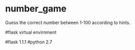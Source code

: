 # number_game
Guess the correct number between 1-100 according to hints.

#flask virtual envirnment

#flask 1.1.1
#python 2.7

